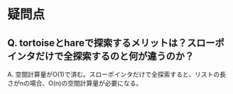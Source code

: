 # 疑問点

## Q. tortoiseとhareで探索するメリットは？スローポインタだけで全探索するのと何が違うのか？

A. 空間計算量がO(1)で済む。スローポインタだけで全探索すると、リストの長さがnの場合、O(n)の空間計算量が必要になる。